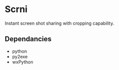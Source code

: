 Scrni
=====

Instant screen shot sharing with cropping capability.

Dependancies
-----
* python
* py2exe
* wxPython